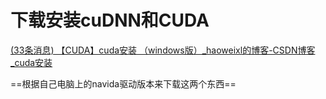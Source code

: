 # 下载安装cuDNN和CUDA

[(33条消息) 【CUDA】cuda安装 （windows版）_haoweixl的博客-CSDN博客_cuda安装](https://blog.csdn.net/weixin_43848614/article/details/117221384)

==根据自己电脑上的navida驱动版本来下载这两个东西==

